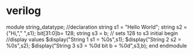 # verilog

module string_datatype;
   //declaration
   string s1 = "Hello World";
   string s2 = {"Hi,"," ",s1};
   bit[31:0]b= 128;
   string s3 = b; // sets 128 to s3
 initial begin
     //display values
     $display("String 1 s1 = %0s",s1);
     $display("String 2 s2 = %0s",s2);
     $display("String 3 s3 = %0d bit b = %0d",s3,b);
   end
 endmodule
 
